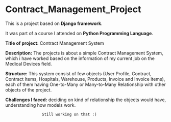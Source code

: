 # Contract_Management_Project

This is a project based on **Django framework**.

It was part of a course I attended on **Python Programming Language**.

**Title of project:** Contract Management System

**Description:** The projects is about a simple Contract Management System, which i have
            worked based on the information of my current job on the Medical Devices field.

**Structure:** This system consist of few objects 
           (User Profile, Contract, Contract Items, Hospitals, Warehouse, Products, Invoice and 
            Invoice items), each of them having One-to-Many or Many-to-Many Relationship with other
            objects of the project.


**Challenges I faced:** deciding on kind of relationship the objects would have, understanding how models work.

                    Still working on that :)

